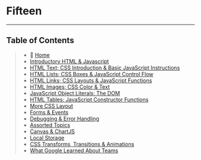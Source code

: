 # Fifteen

_____

## Table of Contents

> * 🏡 [Home](README.md)
> * [Introductory HTML & Javascript](201/class-01.md)
> * [HTML Text; CSS Introduction & Basic JavaScript Instructions](201/class-02.md)
> * [HTML Lists; CSS Boxes & JavaScript Control Flow](201/class-03.md)
> * [HTML Links; CSS Layouts & JavaScript Functions](201/class-04.md)
> * [HTML Images; CSS Color & Text](201/class-05.md)
> * [JavaScript Object Literals; The DOM](201/class-06.md)
> * [HTML Tables; JavaScript Constructor Functions](201/class-07.md)
> * [More CSS Layout](201/class-08.md)
> * [Forms & Events](201/class-09.md)
> * [Debugging & Error Handling](201/class-10.md)
> * [Assorted Topics](201/class-11.md)
> * [Canvas & ChartJS](201/class-12.md)
> * [Local Storage](201/class-13.md)
> * [CSS Transforms, Transitions & Animations](201/class-14a.md)
> * [What Google Learned About Teams](201/class-14b.md)

